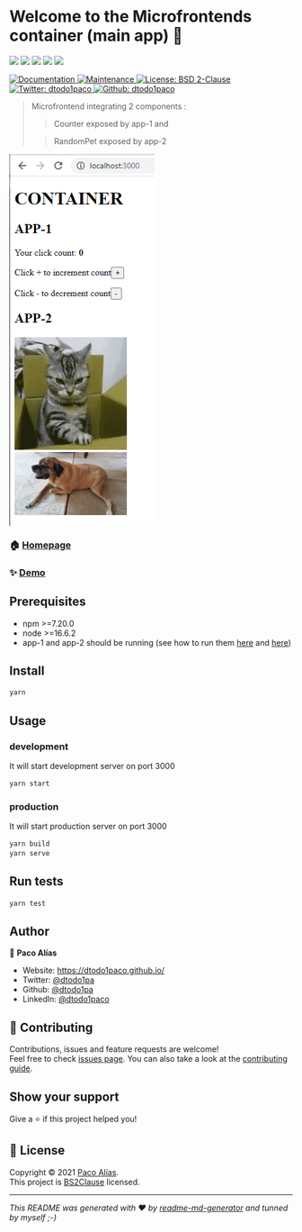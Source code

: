 # Welcome to the Microfrontends container (main app) 👋
<p>
  <img src="https://img.shields.io/badge/yarn-%3E%3D1.17.3-blue.svg" />
  <img src="https://img.shields.io/badge/node-%3E%3D16.6.2-blue.svg" />
  <img src="https://img.shields.io/badge/webpack-%3E%3D5.50.0-blue.svg" />
  <img src="https://img.shields.io/badge/typescript-%3E%3D4.1.2-blue.svg" />
  <img src="https://img.shields.io/badge/react-%3E%3D17.0.2-blue.svg" />
</p>
<p>
  <a href="https://github.com/dtodo1paco/microfrontends#readme" target="_blank">
    <img alt="Documentation" src="https://img.shields.io/badge/documentation-yes-brightgreen.svg" />
  </a>
  <a href="https://github.com/dtodo1paco/microfrontends/graphs/commit-activity" target="_blank">
    <img alt="Maintenance" src="https://img.shields.io/badge/Maintained%3F-yes-green.svg" />
  </a>
  <a href="https://raw.githubusercontent.com/dtodo1paco/microfrontends/main/container/LICENSE.md" target="_blank">
    <img alt="License: BSD 2-Clause" src="https://img.shields.io/badge/BSD2-BSD%202--clause-yellowgreen" />
  </a>
  <a href="https://twitter.com/dtodo1paco" target="_blank">
    <img alt="Twitter: dtodo1paco" src="https://img.shields.io/twitter/follow/dtodo1paco.svg?style=social" />
  </a>
  <a href="https://github.com/dtodo1paco" target="_blank">
    <img alt="Github: dtodo1paco" src="https://img.shields.io/github/followers/dtodo1paco?style=social" />
  </a>
</p>

> Microfrontend integrating 2 components :
>> Counter exposed by app-1 and 
>
>> RandomPet exposed by app-2
> 

<img align="center" src="https://github.com/dtodo1paco/microfrontends/raw/main/container/screenshots/container.png">


### 🏠 [Homepage](https://github.com/dtodo1paco/microfrontends/blob/main/container/README.md)

### ✨ [Demo](pending)

## Prerequisites

- npm >=7.20.0
- node >=16.6.2
- app-1 and app-2 should be running (see how to run them [here](https://github.com/dtodo1paco/microfrontends/app-1#readme) and [here](https://github.com/dtodo1paco/microfrontends/app-2#readme))

## Install

```sh
yarn
```

## Usage

### development
It will start development server on port 3000
```sh
yarn start
```
### production
It will start production server on port 3000
```sh
yarn build 
yarn serve
```
## Run tests

```sh
yarn test
```

## Author

👤 **Paco Alías**

* Website: https://dtodo1paco.github.io/
* Twitter: [@dtodo1pa](https://twitter.com/dtodo1paco)
* Github: [@dtodo1pa](https://github.com/dtodo1paco)
* LinkedIn: [@dtodo1paco](https://linkedin.com/in/dtodo1paco)

## 🤝 Contributing

Contributions, issues and feature requests are welcome!<br />Feel free to check [issues page](https://github.com/dtodo1paco/microfrontends/issues). You can also take a look at the [contributing guide](/app-2/CONTRIBUTING.md).

## Show your support

Give a ⭐️ if this project helped you!

## 📝 License

Copyright © 2021 [Paco Alías](https://github.com/dtodo1paco).<br />
This project is [BS2Clause](https://raw.githubusercontent.com/dtodo1paco/microfrontends/main/container/LICENSE.md) licensed.

***
_This README was generated with ❤️ by [readme-md-generator](https://github.com/kefranabg/readme-md-generator) and tunned by myself ;-)_